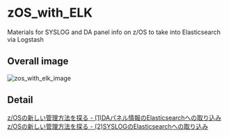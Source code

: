# zOS_with_ELK
Materials for SYSLOG and DA panel info on z/OS to take into Elasticsearch via Logstash

## Overall image
![zos_with_elk_image](http://raw.github.com/tomotagwork/zOS_with_ELK/master/images/zos_elk_fig01.JPG)

## Detail
[z/OSの新しい管理方法を探る - (1)DAパネル情報のElasticsearchへの取り込み](https://qiita.com/tomotagwork/items/362b0db5d4479eecebac)  
[z/OSの新しい管理方法を探る - (2)SYSLOGのElasticsearchへの取り込み](https://qiita.com/tomotagwork/items/867dd353cf8c985eab76)
